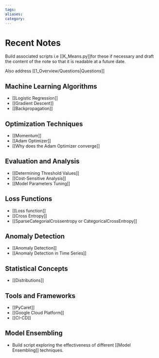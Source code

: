 ```yaml
---
tags: 
aliases: 
category:
---
```

# Recent Notes

Build associated scripts i.e [[K_Means.py]]for these if necessary and draft the content of the note so that it is readable at a future date.

Also address [[1_Overview/Questions|Questions]]

## Machine Learning Algorithms

- [[Logistic Regression]]
- [[Gradient Descent]]
- [[Backpropagation]]

## Optimization Techniques

- [[Momentum]]
- [[Adam Optimizer]]
- [[Why does the Adam Optimizer converge]]

## Evaluation and Analysis

- [[Determining Threshold Values]]
- [[Cost-Sensitive Analysis]]
- [[Model Parameters Tuning]]

## Loss Functions

- [[Loss function]]
- [[Cross Entropy]]
- [[SparseCategorialCrossentropy or CategoricalCrossEntropy]]

## Anomaly Detection

- [[Anomaly Detection]]
- [[Anomaly Detection in Time Series]]

## Statistical Concepts

- [[Distributions]]

## Tools and Frameworks

- [[PyCaret]]
- [[Google Cloud Platform]]
- [[CI-CD]]

## Model Ensembling

- Build script exploring the effectiveness of different [[Model Ensembling]] techniques.
